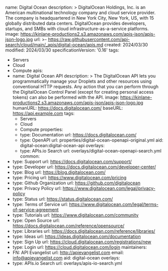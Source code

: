 name: Digital Ocean
description: >
  DigitalOcean Holdings, Inc. is an American multinational technology company
  and cloud service provider. The company is headquartered in New York City, New
  York, US, with 15 globally distributed data centers. DigitalOcean provides
  developers, startups, and SMBs with cloud infrastructure-as-a-service
  platforms. 
image: https://kinlane-productions2.s3.amazonaws.com/apis-json/apis-json-logo.jpg
url: >-
  https://raw.githubusercontent.com/api-search/cloud/main/_apis/digital-ocean/apis.md
created: 2024/03/30
modified: 2024/03/30
specificationVersion: '0.16'
tags:
  - Servers
  - Cloud
  - Compute
apis:
  - name: Digital Ocean API
    description: >
      The DigitalOcean API lets you programmatically manage your Droplets and
      other resources using conventional HTTP requests. Any action that you can
      perform through the DigitalOcean Control Panel (except for creating
      personal access tokens) can also be performed with the API.
    image: https://kinlane-productions2.s3.amazonaws.com/apis-json/apis-json-logo.jpg
    humanURL: https://docs.digitalocean.com/
    baseURL: https://api.example.com
    tags:
      - Servers
      - Cloud
      - Compute
    properties:
      - type: Documentation
        url: https://docs.digitalocean.com/
      - type: OpenAPI
        url: properties/digital-ocean-openapi-original.yml
    aid: digital-ocean:digital-ocean-api
    overlays:
      - type: APIs.io Search
        url: overlays/digital-ocean-openapi-search.yml
common:
  - type: Support
    url: https://docs.digitalocean.com/support/
  - type: Developer
    url: https://docs.digitalocean.com/developer-center/
  - type: Blog
    url: https://blog.digitalocean.com/
  - type: Pricing
    url: https://www.digitalocean.com/pricing
  - type: Github Organization
    url: https://github.com/digitalocean
  - type: Privacy Policy
    url: https://www.digitalocean.com/legal/privacy-policy
  - type: Status
    url: https://status.digitalocean.com/
  - type: Terms of Service
    url: https://www.digitalocean.com/legal/terms-of-service-agreement
  - type: Tutorials
    url: https://www.digitalocean.com/community
  - type: Open Source
    url: https://docs.digitalocean.com/reference/opensource/
  - type: Libraries
    url: https://docs.digitalocean.com/reference/libraries/
  - type: Ideas
    url: https://ideas.digitalocean.com/documentation
  - type: Sign Up
    url: https://cloud.digitalocean.com/registrations/new
  - type: Login
    url: https://cloud.digitalocean.com/login
maintainers:
  - FN: API Evangelist
    url: http://apievangelist.com
    email: info@apievangelist.com
aid: digital-ocean
overlays:
  - type: APIs.io Search
    url: overlays/apis-io-search.yml
